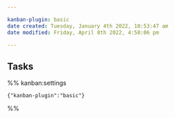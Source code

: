 ```yaml
---

kanban-plugin: basic
date created: Tuesday, January 4th 2022, 10:53:47 am
date modified: Friday, April 8th 2022, 4:58:06 pm

---
```


## Tasks





%% kanban:settings
```
{"kanban-plugin":"basic"}
```
%%